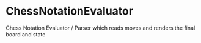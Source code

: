# ChessNotationEvaluator
Chess Notation Evaluator / Parser which reads moves and renders the final board and state
